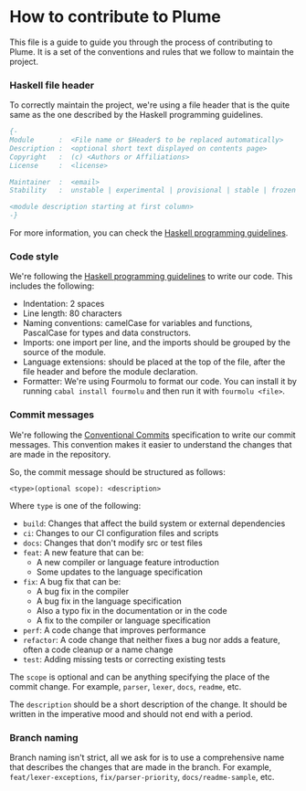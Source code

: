 # How to contribute to Plume

This file is a guide to guide you through the process of contributing to Plume. It is a set of the conventions and rules that we follow to maintain the project.

### Haskell file header

To correctly maintain the project, we're using a file header that is the quite same as the one described by the Haskell programming guidelines.

```hs
{-
Module      :  <File name or $Header$ to be replaced automatically>
Description :  <optional short text displayed on contents page>
Copyright   :  (c) <Authors or Affiliations>
License     :  <license>

Maintainer  :  <email>
Stability   :  unstable | experimental | provisional | stable | frozen

<module description starting at first column>
-}
```

For more information, you can check the [Haskell programming guidelines](https://wiki.haskell.org/Programming_guidelines).

### Code style

We're following the [Haskell programming guidelines](https://wiki.haskell.org/Programming_guidelines) to write our code. This includes the following:

- Indentation: 2 spaces
- Line length: 80 characters
- Naming conventions: camelCase for variables and functions, PascalCase for types and data constructors.
- Imports: one import per line, and the imports should be grouped by the source of the module.
- Language extensions: should be placed at the top of the file, after the file header and before the module declaration.
- Formatter: We're using Fourmolu to format our code. You can install it by running `cabal install fourmolu` and then run it with `fourmolu <file>`.

### Commit messages

We're following the [Conventional Commits](https://www.conventionalcommits.org/en/v1.0.0/) specification to write our commit messages. This convention makes it easier to understand the changes that are made in the repository.

So, the commit message should be structured as follows:

```
<type>(optional scope): <description>
```

Where `type` is one of the following:

- `build`: Changes that affect the build system or external dependencies
- `ci`: Changes to our CI configuration files and scripts
- `docs`: Changes that don't modify src or test files
- `feat`: A new feature that can be:
  - A new compiler or language feature introduction
  - Some updates to the language specification
- `fix`: A bug fix that can be:
  - A bug fix in the compiler
  - A bug fix in the language specification
  - Also a typo fix in the documentation or in the code
  - A fix to the compiler or language specification
- `perf`: A code change that improves performance
- `refactor`: A code change that neither fixes a bug nor adds a feature, often a code cleanup or a name change
- `test`: Adding missing tests or correcting existing tests

The `scope` is optional and can be anything specifying the place of the commit change. For example, `parser`, `lexer`, `docs`, `readme`, etc.

The `description` should be a short description of the change. It should be written in the imperative mood and should not end with a period.

### Branch naming

Branch naming isn't strict, all we ask for is to use a comprehensive name that describes the changes that are made in the branch. For example, `feat/lexer-exceptions`, `fix/parser-priority`, `docs/readme-sample`, etc.
